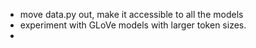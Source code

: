 - move data.py out, make it accessible to all the models 
- experiment with GLoVe models with larger token sizes. 
- 